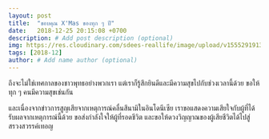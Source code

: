 ```yaml
---
layout: post
title:  "ขอบคุณ X'Mas ของทุก ๆ ปี"
date:   2018-12-25 20:15:08 +0700
description: # Add post description (optional)
img: https://res.cloudinary.com/sdees-reallife/image/upload/v1555291913/IMG_2320.jpg # Add image post (optional)
tags: [2018-12]
author: # Add name author (optional)
---
```

ถึงจะไม่ใช่เทศกาลของชาวพุทธอย่างพวกเรา แต่เราก็รู้สึกยินดีและมีความสุขไปกับช่วงเวลานี้ด้วย ขอให้ทุก ๆ คนมีความสุขเช่นกัน

และเนื่องจากข่าวการสูญเสียจากเหตุการณ์คลื่นสึนามิในอินโดนีเซีย เราขอแสดงความเสียใจกับผู้ที่ได้รับผลจากเหตุการณ์นี้ด้วย ขอส่งกำลังใจให้ผู้ที่รอดชีวิต และขอให้ดวงวิญญาณของผู้เสียชีวิตได้ไปสู่สรวงสวรรค์เทอญ
